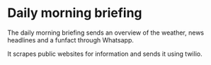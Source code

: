 # Daily morning briefing
The daily morning briefing sends an overview of the weather, news headlines and a funfact through Whatsapp.


It scrapes public websites for information and sends it using twilio.


